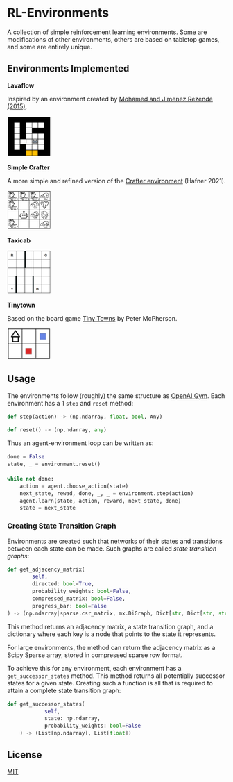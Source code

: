 # RL-Environments

A collection of simple reinforcement learning environments.
Some are modifications of other environments, others are based on tabletop games,
and some are entirely unique.

## Environments Implemented

**Lavaflow**

Inspired by an environment created by [Mohamed and Jimenez Rezende (2015)](https://arxiv.org/abs/1509.08731).

<img src="lavaflow/images/lavaflowenvironmentexample.png" alt="Lavaflow Environment Example" width="100"/>

**Simple Crafter**

A more simple and refined version of the [Crafter environment](https://danijar.com/project/crafter/) (Hafner 2021).

<img src="simplecrafter/images/simplecrafter-example.png" alt="SimpleCrafter Environment Example" width="100"/>

**Taxicab**

<img src="taxicab/images/taxicab.png" alt="Taxicab Environment Example" width="100"/>

**Tinytown**

Based on the board game [Tiny Towns](https://www.petermcpherson.com/games/tiny-towns) by Peter McPherson.

<img src="tinytown/images/tinytown.png" alt="Tinytown Environment Example" width="100"/>

## Usage

The environments follow (roughly) the same structure as [OpenAI Gym](https://github.com/openai/gym).
Each environment has a 1 `step` and `reset` method:

```python
def step(action) -> (np.ndarray, float, bool, Any)
```
```python
def reset() -> (np.ndarray, any)
```

Thus an agent-environment loop can be written as:

```python
done = False
state, _ = environment.reset()

while not done:
    action = agent.choose_action(state)
    next_state, rewad, done, _, _ = environment.step(action)
    agent.learn(state, action, reward, next_state, done)
    state = next_state
```

### Creating State Transition Graph

Environments are created such that networks of their states and transitions between each state can be made.
Such graphs are called _state transition graphs_:

```python
def get_adjacency_matrix(
        self,
        directed: bool=True,
        probability_weights: bool=False,
        compressed_matrix: bool=False,
        progress_bar: bool=False
) -> (np.ndarray|sparse.csr_matrix, mx.DiGraph, Dict[str, Dict[str, str]])
```
This method returns an adjacency matrix, a state transition graph, and a dictionary
where each key is a node that points to the state it represents.

For large environments, the method can return the adjacency matrix as a Scipy Sparse array,
stored in compressed sparse row format.

To achieve this for any environment, each environment has a `get_successor_states` method.
This method returns all potentially successor states for a given state.
Creating such a function is all that is required to attain a complete state transition graph:

```python
def get_successor_states(
            self,
            state: np.ndarray,
            probability_weights: bool=False
    ) -> (List[np.ndarray], List[float])
```

## License

[MIT](https://choosealicense.com/licenses/mit/)
